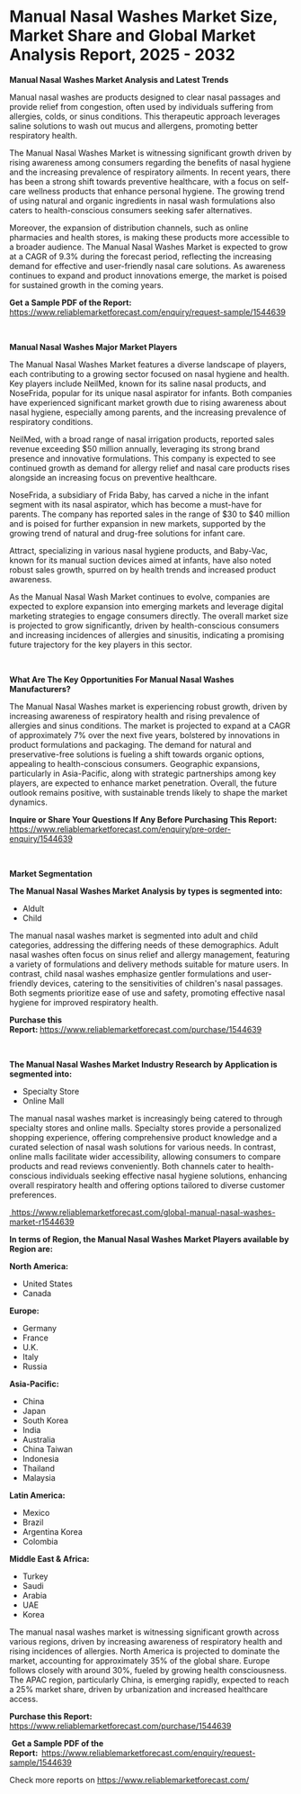<p><h1>Manual Nasal Washes Market Size, Market Share and Global Market Analysis Report, 2025 - 2032</h1></p><p><strong>Manual Nasal Washes Market Analysis and Latest Trends</strong></p>
<p><p>Manual nasal washes are products designed to clear nasal passages and provide relief from congestion, often used by individuals suffering from allergies, colds, or sinus conditions. This therapeutic approach leverages saline solutions to wash out mucus and allergens, promoting better respiratory health.</p><p>The Manual Nasal Washes Market is witnessing significant growth driven by rising awareness among consumers regarding the benefits of nasal hygiene and the increasing prevalence of respiratory ailments. In recent years, there has been a strong shift towards preventive healthcare, with a focus on self-care wellness products that enhance personal hygiene. The growing trend of using natural and organic ingredients in nasal wash formulations also caters to health-conscious consumers seeking safer alternatives.</p><p>Moreover, the expansion of distribution channels, such as online pharmacies and health stores, is making these products more accessible to a broader audience. The Manual Nasal Washes Market is expected to grow at a CAGR of 9.3% during the forecast period, reflecting the increasing demand for effective and user-friendly nasal care solutions. As awareness continues to expand and product innovations emerge, the market is poised for sustained growth in the coming years.</p></p>
<p><strong>Get a Sample PDF of the Report:&nbsp;</strong> <a href="https://www.reliablemarketforecast.com/enquiry/request-sample/1544639?utm_campaign=2320&utm_medium=2&utm_source=Github&utm_content=ia&utm_term=04032025&utm_id=manual-nasal-washes">https://www.reliablemarketforecast.com/enquiry/request-sample/1544639</a></p>
<p>&nbsp;</p>
<p><strong>Manual Nasal Washes Major Market Players</strong></p>
<p><p>The Manual Nasal Washes Market features a diverse landscape of players, each contributing to a growing sector focused on nasal hygiene and health. Key players include NeilMed, known for its saline nasal products, and NoseFrida, popular for its unique nasal aspirator for infants. Both companies have experienced significant market growth due to rising awareness about nasal hygiene, especially among parents, and the increasing prevalence of respiratory conditions.</p><p>NeilMed, with a broad range of nasal irrigation products, reported sales revenue exceeding $50 million annually, leveraging its strong brand presence and innovative formulations. This company is expected to see continued growth as demand for allergy relief and nasal care products rises alongside an increasing focus on preventive healthcare.</p><p>NoseFrida, a subsidiary of Frida Baby, has carved a niche in the infant segment with its nasal aspirator, which has become a must-have for parents. The company has reported sales in the range of $30 to $40 million and is poised for further expansion in new markets, supported by the growing trend of natural and drug-free solutions for infant care.</p><p>Attract, specializing in various nasal hygiene products, and Baby-Vac, known for its manual suction devices aimed at infants, have also noted robust sales growth, spurred on by health trends and increased product awareness.</p><p>As the Manual Nasal Wash Market continues to evolve, companies are expected to explore expansion into emerging markets and leverage digital marketing strategies to engage consumers directly. The overall market size is projected to grow significantly, driven by health-conscious consumers and increasing incidences of allergies and sinusitis, indicating a promising future trajectory for the key players in this sector.</p></p>
<p>&nbsp;</p>
<p><strong>What Are The Key Opportunities For Manual Nasal Washes Manufacturers?</strong></p>
<p><p>The Manual Nasal Washes market is experiencing robust growth, driven by increasing awareness of respiratory health and rising prevalence of allergies and sinus conditions. The market is projected to expand at a CAGR of approximately 7% over the next five years, bolstered by innovations in product formulations and packaging. The demand for natural and preservative-free solutions is fueling a shift towards organic options, appealing to health-conscious consumers. Geographic expansions, particularly in Asia-Pacific, along with strategic partnerships among key players, are expected to enhance market penetration. Overall, the future outlook remains positive, with sustainable trends likely to shape the market dynamics.</p></p>
<p><strong>Inquire or Share Your Questions If Any Before Purchasing This Report:</strong> <a href="https://www.reliablemarketforecast.com/enquiry/pre-order-enquiry/1544639?utm_campaign=2320&utm_medium=2&utm_source=Github&utm_content=ia&utm_term=04032025&utm_id=manual-nasal-washes">https://www.reliablemarketforecast.com/enquiry/pre-order-enquiry/1544639</a></p>
<p>&nbsp;</p>
<p><strong>Market Segmentation</strong></p>
<p><strong>The Manual Nasal Washes Market Analysis by types is segmented into:</strong></p>
<p><ul><li>Aldult</li><li>Child</li></ul></p>
<p><p>The manual nasal washes market is segmented into adult and child categories, addressing the differing needs of these demographics. Adult nasal washes often focus on sinus relief and allergy management, featuring a variety of formulations and delivery methods suitable for mature users. In contrast, child nasal washes emphasize gentler formulations and user-friendly devices, catering to the sensitivities of children's nasal passages. Both segments prioritize ease of use and safety, promoting effective nasal hygiene for improved respiratory health.</p></p>
<p><strong>Purchase this Report:&nbsp;</strong><a href="https://www.reliablemarketforecast.com/purchase/1544639?utm_campaign=2320&utm_medium=2&utm_source=Github&utm_content=ia&utm_term=04032025&utm_id=manual-nasal-washes">https://www.reliablemarketforecast.com/purchase/1544639</a></p>
<p>&nbsp;</p>
<p><strong>The Manual Nasal Washes Market Industry Research by Application is segmented into:</strong></p>
<p><ul><li>Specialty Store</li><li>Online Mall</li></ul></p>
<p><p>The manual nasal washes market is increasingly being catered to through specialty stores and online malls. Specialty stores provide a personalized shopping experience, offering comprehensive product knowledge and a curated selection of nasal wash solutions for various needs. In contrast, online malls facilitate wider accessibility, allowing consumers to compare products and read reviews conveniently. Both channels cater to health-conscious individuals seeking effective nasal hygiene solutions, enhancing overall respiratory health and offering options tailored to diverse customer preferences.</p></p>
<p><a href="https://www.reliablemarketforecast.com/global-manual-nasal-washes-market-r1544639?utm_campaign=2320&utm_medium=2&utm_source=Github&utm_content=ia&utm_term=04032025&utm_id=manual-nasal-washes">&nbsp;https://www.reliablemarketforecast.com/global-manual-nasal-washes-market-r1544639</a></p>
<p><strong>In terms of Region, the Manual Nasal Washes Market Players available by Region are:</strong></p>
<p>
    <p> <strong> North America: </strong>
        <ul>
            <li>United States</li>
            <li>Canada</li>
        </ul>
        </p> 
    <p> <strong> Europe: </strong>
        <ul>
            <li>Germany</li>
            <li>France</li>
            <li>U.K.</li>
            <li>Italy</li>
            <li>Russia</li>
        </ul>
        </p> 
    <p> <strong> Asia-Pacific: </strong>
        <ul>
            <li>China</li>
            <li>Japan</li>
            <li>South Korea</li>
            <li>India</li>
            <li>Australia</li>
            <li>China Taiwan</li>
            <li>Indonesia</li>
            <li>Thailand</li>
            <li>Malaysia</li>
        </ul>
        </p> 
    <p> <strong> Latin America: </strong>
        <ul>
            <li>Mexico</li>
            <li>Brazil</li>
            <li>Argentina Korea</li>
            <li>Colombia</li>
        </ul>
        </p> 
    <p> <strong> Middle East & Africa: </strong>
        <ul>
            <li>Turkey</li>
            <li>Saudi</li>
            <li>Arabia</li>
            <li>UAE</li>
            <li>Korea</li>
        </ul>
    </p>
    </p>
<p><p>The manual nasal washes market is witnessing significant growth across various regions, driven by increasing awareness of respiratory health and rising incidences of allergies. North America is projected to dominate the market, accounting for approximately 35% of the global share. Europe follows closely with around 30%, fueled by growing health consciousness. The APAC region, particularly China, is emerging rapidly, expected to reach a 25% market share, driven by urbanization and increased healthcare access.</p></p>
<p><strong>Purchase this Report: </strong><a href="https://www.reliablemarketforecast.com/purchase/1544639?utm_campaign=2320&utm_medium=2&utm_source=Github&utm_content=ia&utm_term=04032025&utm_id=manual-nasal-washes">https://www.reliablemarketforecast.com/purchase/1544639</a></p>
<p>&nbsp;<strong>Get a Sample PDF of the Report:&nbsp;&nbsp;</strong><a href="https://www.reliablemarketforecast.com/enquiry/request-sample/1544639?utm_campaign=2320&utm_medium=2&utm_source=Github&utm_content=ia&utm_term=04032025&utm_id=manual-nasal-washes">https://www.reliablemarketforecast.com/enquiry/request-sample/1544639</a></p>
<p><strong></strong></p>
<p>Check more reports on <a href="https://www.reliablemarketforecast.com/?utm_campaign=2320&utm_medium=2&utm_source=Github&utm_content=ia&utm_term=04032025&utm_id=manual-nasal-washes">https://www.reliablemarketforecast.com/</a></p>